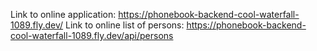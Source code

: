 Link to online application: https://phonebook-backend-cool-waterfall-1089.fly.dev/
Link to online list of persons: https://phonebook-backend-cool-waterfall-1089.fly.dev/api/persons
